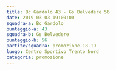 ```yaml
---
title: Bc Gardolo 43 - Gs Belvedere 56
date: 2019-03-03 19:00:00
squadra-a: Bc Gardolo
punteggio-a: 43
squadra-b: Gs Belvedere
punteggio-b: 56
partite/squadra: promozione-18-19
luogo: Centro Sportivo Trento Nord
categoria: promozione
---
```

